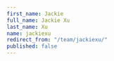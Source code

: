 ```yaml
---
first_name: Jackie
full_name: Jackie Xu
last_name: Xu
name: jackiexu
redirect_from: "/team/jackiexu/"
published: false
---
```


